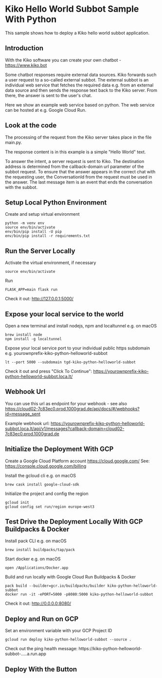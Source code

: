 # Kiko Hello World Subbot Sample With Python

This sample shows how to deploy a Kiko hello world subbot application.

## Introduction
With the Kiko software you can create your own chatbot - https://www.kiko.bot 

Some chatbot responses require external data sources. Kiko forwards such a user request to a so-called external subbot. 
The external subbot is an individual web service that fetches the required data e.g. from an external data source and then sends the response text back to the Kiko server. From there, the answer is sent to the user's chat.

Here we show an example web service based on python. 
The web service can be hosted at e.g. Google Cloud Run.

## Look at the code
The processing of the request from the Kiko server takes place in the file main.py.

The response content is in this example is a simple "Hello World" text.

To answer the intent, a server request is sent to Kiko.
The destination address is determined from the callback-domain url parameter of the subbot request.
To ensure that the answer appears in the correct chat with the requesting user, the ConversationId from the request must be used in the answer.
The last message item is an event that ends the conversation with the subbot.

## Setup Local Python Environment

Create and setup virtual environment
```
python -m venv env
source env/bin/activate
env/bin/pip install -U pip
env/bin/pip install -r requirements.txt
```

##  Run the Server Locally 

Activate the virtual environment, if necessary
```
source env/bin/activate
```

Run
```
FLASK_APP=main flask run
```
Check it out: http://127.0.0.1:5000/

## Expose your local service to the world

Open a new terminal and install nodejs, npm and localtunnel e.g. on macOS
```
brew install node
npm install -g localtunnel
```

Expose your local service port to your individual public https subdomain e.g. yourownprefix-kiko-python-helloworld-subbot
```
lt --port 5000 --subdomain tgd-kiko-python-helloworld-subbot
```
Check it out and press "Click To Continue": https://yourownprefix-kiko-python-helloworld-subbot.loca.lt/

## Webhook Url
You can use this url as endpoint for your webhook - see also https://cloud02-7c83ec0.prod.1000grad.de/api/docs/#/webhooks?id=message_sent

Example webhook url: https://yourownprefix-kiko-python-helloworld-subbot.loca.lt/api/v1/messages?callback-domain=cloud02-7c83ec0.prod.1000grad.de

## Initialize the Deployment With GCP

Create a Google Cloud Platform account https://cloud.google.com/
See: https://console.cloud.google.com/billing

Install the gcloud cli e.g. on macOS
```
brew cask install google-cloud-sdk
```

Initialize the project and config the region
```
gcloud init
gcloud config set run/region europe-west3
```
## Test Drive the Deployment Locally With GCP Buildpacks & Docker

Install pack CLI e.g. on macOS
```
brew install buildpacks/tap/pack
```

Start docker e.g. on macOS
```
open /Applications/Docker.app
```

Build and run locally with Google Cloud Run Buildpacks & Docker
```
pack build --builder=gcr.io/buildpacks/builder kiko-python-helloworld-subbot
docker run -it -ePORT=5000 -p8080:5000 kiko-python-helloworld-subbot
```
Check it out: http://0.0.0.0:8080/

## Deploy and Run on GCP

Set an environment variable with your GCP Project ID
```
gcloud run deploy kiko-python-helloworld-subbot --source .
```
Check out the ping health message: https://kiko-python-helloworld-subbot-.....a.run.app

## Deploy With the Button

[run_img]: https://storage.googleapis.com/cloudrun/button.svg
[run_link]: https://console.cloud.google.com/cloudshell/editor?shellonly=true&cloudshell_image=gcr.io/cloudrun/button&cloudshell_git_repo=https://github.com/kiko-software/kiko-python-helloworld-subbot&cloudshell_working_dir=run


